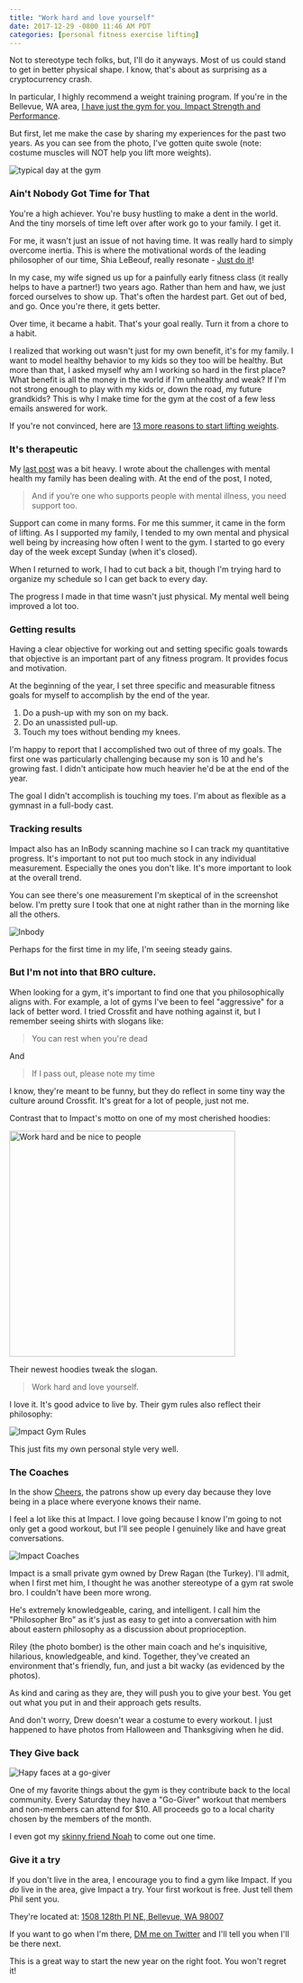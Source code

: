 ```yaml
---
title: "Work hard and love yourself"
date: 2017-12-29 -0800 11:46 AM PDT
categories: [personal fitness exercise lifting]
---
```


Not to stereotype tech folks, but, I'll do it anyways. Most of us could stand to get in better physical shape. I know, that's about as surprising as a cryptocurrency crash.

In particular, I highly recommend a weight training program. If you're in the Bellevue, WA area, [I have just the gym for you, Impact Strength and Performance](http://goimpactstrength.com/).

But first, let me make the case by sharing my experiences for the past two years. As you can see from the photo, I've gotten quite swole (note: costume muscles will NOT help you lift more weights).

![typical day at the gym](https://user-images.githubusercontent.com/19977/34449748-a91d59c2-ecb0-11e7-8566-784bf6452d73.jpg)

### Ain't Nobody Got Time for That

You're a high achiever. You're busy hustling to make a dent in the world. And the tiny morsels of time left over after work go to your family. I get it.

For me, it wasn't just an issue of not having time. It was really hard to simply overcome inertia. This is where the motivational words of the leading philosopher of our time, Shia LeBeouf, really resonate - [Just do it](https://www.youtube.com/watch?v=ZXsQAXx_ao0)!

In my case, my wife signed us up for a painfully early fitness class (it really helps to have a partner!) two years ago. Rather than hem and haw, we just forced ourselves to show up. That's often the hardest part. Get out of bed, and go. Once you're there, it gets better.

Over time, it became a habit. That's your goal really. Turn it from a chore to a habit.

I realized that working out wasn't just for my own benefit, it's for my family. I want to model healthy behavior to my kids so they too will be healthy. But more than that, I asked myself why am I working so hard in the first place? What benefit is all the money in the world if I'm unhealthy and weak? If I'm not strong enough to play with my kids or, down the road, my future grandkids? This is why I make time for the gym at the cost of a few less emails answered for work.

If you're not convinced, here are [13 more reasons to start lifting weights](https://www.huffingtonpost.com/2015/01/12/benefits-of-lifting-weights_n_6432632.html).

### It's therapeutic

My [last post](https://haacked.com/archive/2017/12/27/darkest-timeline/) was a bit heavy. I wrote about the challenges with mental health my family has been dealing with. At the end of the post, I noted,

> And if you’re one who supports people with mental illness, you need support too.

Support can come in many forms. For me this summer, it came in the form of lifting. As I supported my family, I tended to my own mental and physical well being by increasing how often I went to the gym. I started to go every day of the week except Sunday (when it's closed).

When I returned to work, I had to cut back a bit, though I'm trying hard to organize my schedule so I can get back to every day.

The progress I made in that time wasn't just physical. My mental well being improved a lot too.

### Getting results

Having a clear objective for working out and setting specific goals towards that objective is an important part of any fitness program. It provides focus and motivation.

At the beginning of the year, I set three specific and measurable fitness goals for myself to accomplish by the end of the year.

1. Do a push-up with my son on my back.
2. Do an unassisted pull-up.
3. Touch my toes without bending my knees.

I'm happy to report that I accomplished two out of three of my goals. The first one was particularly challenging because my son is 10 and he's growing fast. I didn't anticipate how much heavier he'd be at the end of the year.

The goal I didn't accomplish is touching my toes. I'm about as flexible as a gymnast in a full-body cast.

### Tracking results

Impact also has an InBody scanning machine so I can track my quantitative progress. It's important to not put too much stock in any individual measurement. Especially the ones you don't like. It's more important to look at the overall trend.

You can see there's one measurement I'm skeptical of in the screenshot below. I'm pretty sure I took that one at night rather than in the morning like all the others.

![Inbody ](https://user-images.githubusercontent.com/19977/34446800-f653f6c4-ec92-11e7-8350-c4eddb3a2475.png)

Perhaps for the first time in my life, I'm seeing steady gains.

### But I'm not into that BRO culture.

When looking for a gym, it's important to find one that you philosophically aligns with. For example, a lot of gyms I've been to feel "aggressive" for a lack of better word. I tried Crossfit and have nothing against it, but I remember seeing shirts with slogans like:

> You can rest when you're dead

And

> If I pass out, please note my time

I know, they're meant to be funny, but they do reflect in some tiny way the culture around Crossfit. It's great for a lot of people, just not me.

Contrast that to Impact's motto on one of my most cherished hoodies:

<img src="https://user-images.githubusercontent.com/19977/34450368-0bc38e42-ecbc-11e7-8ea7-fbadcad4c229.JPG" width="400" title="Work hard and be nice to people" alt="Work hard and be nice to people" />

Their newest hoodies tweak the slogan.

> Work hard and love yourself.

I love it. It's good advice to live by. Their gym rules also reflect their philosophy:

![Impact Gym Rules](https://user-images.githubusercontent.com/19977/34447014-c7875da2-ec94-11e7-8e7b-18e2997afe98.png)

This just fits my own personal style very well.

### The Coaches

In the show [Cheers](https://en.wikipedia.org/wiki/Cheers), the patrons show up every day because they love being in a place where everyone knows their name.

I feel a lot like this at Impact. I love going because I know I'm going to not only get a good workout, but I'll see people I genuinely like and have great conversations.

![Impact Coaches](https://user-images.githubusercontent.com/19977/34450088-1ece8600-ecb6-11e7-9223-f31607938861.jpg)

Impact is a small private gym owned by Drew Ragan (the Turkey). I'll admit, when I first met him, I thought he was another stereotype of a gym rat swole bro. I couldn't have been more wrong.

He's extremely knowledgeable, caring, and intelligent. I call him the "Philosopher Bro" as it's just as easy to get into a conversation with him about eastern philosophy as a discussion about proprioception.

Riley (the photo bomber) is the other main coach and he's inquisitive, hilarious, knowledgeable, and kind. Together, they've created an environment that's friendly, fun, and just a bit wacky (as evidenced by the photos).

As kind and caring as they are, they will push you to give your best. You get out what you put in and their approach gets results.

And don't worry, Drew doesn't wear a costume to every workout. I just happened to have photos from Halloween and Thanksgiving when he did.

### They Give back

![Hapy faces at a go-giver](https://user-images.githubusercontent.com/19977/34450335-48a025b0-ecbb-11e7-9986-c0fecad99d4e.JPG)

One of my favorite things about the gym is they contribute back to the local community. Every Saturday they have a "Go-Giver" workout that members and non-members can attend for $10. All proceeds go to a local charity chosen by the members of the month.

I even got my [skinny friend Noah](https://twitter.com/uxnoah) to come out one time.

### Give it a try

If you don't live in the area, I encourage you to find a gym like Impact. If you _do_ live in the area, give Impact a try. Your first workout is free. Just tell them Phil sent you.

They're located at: [1508 128th Pl NE, Bellevue, WA 98007](https://goo.gl/maps/9RBc9j6Pat12)

If you want to go when I'm there, [DM me on Twitter](https://twitter.com/haacked) and I'll tell you when I'll be there next.

This is a great way to start the new year on the right foot. You won't regret it!
